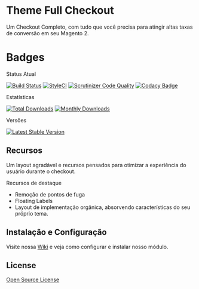 # Theme Full Checkout

Um Checkout Completo, com tudo que você precisa para atingir altas taxas de conversão em seu Magento 2.

# Badges

Status Atual

[![Build Status](https://app.travis-ci.com/elisei/theme-full-checkout.svg?branch=Magento%402.3)](https://app.travis-ci.com/elisei/theme-full-checkout)
[![StyleCI](https://github.styleci.io/repos/432332292/shield?branch=Magento@2.3)](https://github.styleci.io/repos/432330655?branch=Magento@2.3)
[![Scrutinizer Code Quality](https://scrutinizer-ci.com/g/elisei/theme-full-checkout/badges/quality-score.png?b=Magento%402.4)](https://scrutinizer-ci.com/g/elisei/theme-full-checkout/)
[![Codacy Badge](https://app.codacy.com/project/badge/Grade/939d6dc3ac134fb384b67075bda95022)](https://www.codacy.com/gh/elisei/theme-full-checkout/dashboard?utm_source=github.com&amp;utm_medium=referral&amp;utm_content=elisei/theme-full-checkout&amp;utm_campaign=Badge_Grade)

Estatísticas

[![Total Downloads](https://poser.pugx.org/o2ti/theme-full-checkout/downloads)](https://packagist.org/packages/o2ti/theme-full-checkout)
[![Monthly Downloads](https://poser.pugx.org/o2ti/theme-full-checkout/d/monthly)](https://packagist.org/packages/o2ti/theme-full-checkout)

Versões

[![Latest Stable Version](https://poser.pugx.org/o2ti/theme-full-checkout/v/stable)](https://packagist.org/packages/o2ti/theme-full-checkout)

## Recursos

Um layout agradável e recursos pensados para otimizar a experiência do usuário durante o checkout.

Recursos de destaque
- Remoção de pontos de fuga
- Floating Labels
- Layout de implementação orgânica, absorvendo características do seu próprio tema.

## Instalação e Configuração

Visite nossa [Wiki](wiki) e veja como configurar e instalar nosso módulo.

## License

[Open Source License](LICENSE.txt)
